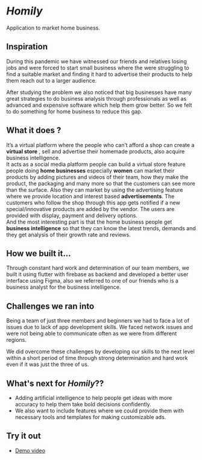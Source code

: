 # _Homily_
Application to market home business.

## Inspiration
During this pandemic we have witnessed our friends and relatives losing jobs and were forced to start small business where the were struggling to find a suitable market and finding it hard to advertise their products to help them reach out to a larger audience.
<p>After studying the problem we also noticed that big  businesses have many great strategies to do business analysis through professionals as well as advanced and expensive software which help them grow better. So we felt to do something for home business to reduce this gap.</p>

## What it does ?
It’s a virtual platform where the people who can’t afford a shop can create a **virtual store** , sell and advertise their homemade products, also acquire business intelligence.<br>
It acts as a social media platform people can build a virtual store feature people doing **home businesses** especially **women** can market their products by adding pictures and videos of  their team, how they make the product, the packaging and many more so that the customers can see more than the surface. Also they can market by using the advertising feature where we provide  location and interest based **advertisements**. The customers who follow the shop through this app gets notified if a new special/innovative products are added by the vendor. The users are provided with display, payment and delivery options. <br>
And the most interesting part is that the home business people get **business intelligence** so that they can know the latest trends, demands and they get analysis of their growth rate and reviews.

## How we built it...
Through constant hard work and determination of our team members, we built it using flutter with firebase as backend and developed a better user interface using Figma, also we referred to one of our  friends who is a business analyst for the business intelligence.

## Challenges we ran into
<p>Being a team of just three members and beginners we had to face a lot of issues due to lack of app development skills. We faced network issues and were not being able to communicate often as we were from different regions. </p>
<p>We did overcome these challenges by developing our skills to the next level within a short period of time through strong determination and hard work even if it was just the three of us.</p>

## What's next for _Homily_??
- Adding artificial intelligence to  help people get ideas with more accuracy to help them take bold decisions confidently.
- We also want to include features where we could provide them with necessary tools and templates for making customizable ads. <br>
## Try it out

  - [Demo video]()

